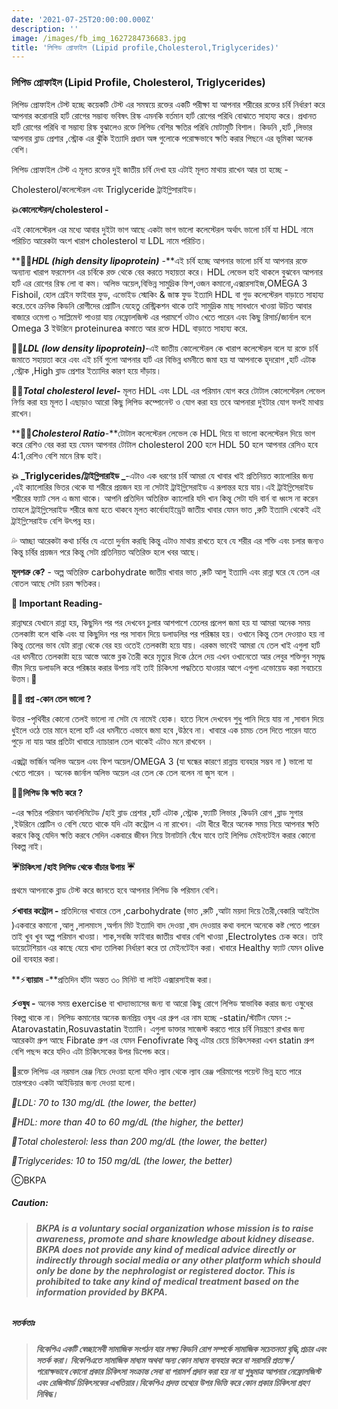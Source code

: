 ```yaml
---
date: '2021-07-25T20:00:00.000Z'
description: ''
image: /images/fb_img_1627284736683.jpg
title: 'লিপিড প্রোফাইল (Lipid profile,Cholesterol,Triglycerides)'
---
```


### লিপিড প্রোফাইল (Lipid Profile, Cholesterol, Triglycerides)

লিপিড প্রোফাইল টেস্ট হচ্ছে কয়েকটি টেস্ট এর সমন্বয়ে  রক্তের একটি পরীক্ষা যা আপনার শরীরের রক্তের চর্বি নির্ধারণ করে আপনার করোনারি হার্ট রোগের সম্ভাব্য ভবিষৎ রিস্ক এমনকি বর্তমান হার্ট রোগের পরিধি বোঝাতে সাহায্য করে। প্রধানত হার্ট রোগের পরিধি বা সম্ভাব্য রিস্ক বুঝালেও রক্তে লিপিড বেশির ক্ষতির পরিধি মোটামুটি বিশাল। কিডনি ,হার্ট ,লিভার আপনার ব্লাড প্রেশার ,স্ট্রোক এর ঝুঁকি ইত্যাদি প্রধান অঙ্গ গুলোকে পরোক্ষভাবে ক্ষতি করার পিছনে এর ভূমিকা অনেক বেশি।

লিপিড প্রোফাইল টেস্ট এ মূলত রক্তের দুই জাতীয় চর্বি দেখা হয় এটাই মূলত মাথায় রাখেন আর তা হচ্ছে -

Cholesterol/কলেস্টেরল এবং Triglyceride ট্রাইগ্লিসারাইড।

**💥কোলেস্টেরল/cholesterol -**

এই কোলেস্টেরল এর মধ্যে আবার দুইটা ভাগ আছে একটা ভাগ ভালো কলেস্টেরল অর্থাৎ ভালো চর্বি যা HDL নামে পরিচিত আরেকটা অংশ খারাপ cholesterol যা LDL নামে পরিচিত।

\**🔹🔸**_HDL (high density lipoprotein)_** -**এই চর্বি হচ্ছে আপনার ভালো চর্বি যা আপনার রক্তে অন্যান্য খারাপ ফরমেশন এর চর্বিকে রক্ত থেকে বের করতে সহায়তা করে। HDL লেভেল হাই থাকলে বুঝবেন আপনার হার্ট এর রোগের রিস্ক লো বা কম। অলিভ অয়েল,বিভিন্ন সামুদ্রিক ফিশ,ওজন কমানো,এক্সারসাইজ,OMEGA 3 Fishoil, হোল গ্রেইন ফাইবার ফুড, এভোইড স্মোকিং & জাঙ্ক ফুড ইত্যাদি HDL বা গুড কলেস্টেরল বাড়াতে সাহায্য করে.তবে ক্রনিক কিডনি রোগীদের প্রোটিন যেহেতু রেস্ট্রিকশন থাকে তাই সামুদ্রিক মাছ সাবধানে খাওয়া উচিত আবার বাজারে ওমেগা ৩ সাপ্লিমেন্ট পাওয়া যায় নেফ্রোলজিস্ট এর পরামর্শে ওটাও খেতে পারেন এবং কিছু রিসার্চ/জার্নাল বলে Omega 3 ইউরিনে proteinurea  কমাতে আর রক্তে HDL বাড়াতে সাহায্য করে.

**🔸🔹_LDL (low density lipoprotein)_**-এই জাতীয় কোলেস্টেরল কে খারাপ কলেস্টেরল বলে যা রক্তে চর্বি জমাতে সহায়তা করে এবং এই চর্বি গুলো আপনার হার্ট এর বিভিন্ন ধমনীতে জমা হয় যা আপনাকে হৃদরোগ ,হার্ট এটাক ,স্ট্রোক ,High ব্লাড প্রেশার ইত্যাদির কারণ হয়ে দাঁড়ায়।

**🔹🔸_Total cholesterol level_-** মূলত HDL এবং LDL এর পরিমান যোগ করে টোটাল কোলেস্টেরল লেভেল নির্ণয় করা হয় মূলত l এছাড়াও আরো কিছু লিপিড কম্পোনেন্ট ও যোগ করা হয় তবে আপনারা দুইটার যোগ ফলই মাথায় রাখেন।

\**🔸🔹**_Cholesterol Ratio_**-**টোটাল কলেস্টেরল লেভেল কে HDL দিয়ে বা ভালো কলেস্টেরল দিয়ে ভাগ করে রেশিও বের করা হয় যেমন আপনার টোটাল cholesterol 200 হলে HDL 50 হলে আপনার রেসিও হবে 4:1,রেশিও বেশি মানে রিস্ক হাই।

**💥 _Triglycerides/ট্রাইগ্লিসারাইড _**-এটাও এক ধরণের চর্বি আমরা যে খাবার খাই প্রতিনিয়ত ক্যালোরির জন্য ,এই ক্যালোরির ভিতর থেকে যা শরীরে প্রয়জন হয় না সেটাই ট্রাইগ্লিসেরাইড এ রূপান্তর হয়ে যায়।এই ট্রাইগ্লিসেরাইড শরীরের ফ্যাট সেল এ জমা থাকে। আপনি প্রতিদিন অতিরিক্ত ক্যালোরি যদি খান কিন্তু সেটা যদি বার্ন বা ধ্বংস না করেন তাহলে ট্রাইগ্লিসেরাইড শরীরে জমা হতে থাকবে মূলত কার্বোহাইড্রেট জাতীয় খাবার যেমন ভাত ,রুটি ইত্যাদি থেকেই এই ট্রাইগ্লিসেরাইড বেশি উৎপন্ন হয়।

💦 আচ্ছা আরেকটা কথা চর্বির যে এতো দুর্নাম করছি কিন্তু এটাও মাথায় রাখতে হবে যে শরীর এর শক্তি এবং চলার জন্যও কিন্তু চর্বির প্রয়জন পরে কিন্তু সেটা প্রতিনিয়ত অতিরিক্ত হলে খবর আছে।

**মূলশত্রু কে?** - অল্প অতিরিক্ত carbohydrate জাতীয় খাবার ভাত ,রুটি আলু ইত্যাদি এবং রান্না ঘরে যে তেল এর বোতল আছে সেটা চরম ক্ষতিকর।

**🌈 Important Reading-**

রান্নাঘরে যেখানে রান্না হয়, কিছুদিন পর পর দেখবেন চুলার আশপাশে তেলের প্রলেপ জমা হয় যা আমরা অনেক সময় তেলকাষ্টা বলে থাকি এবং যা কিছুদিন পর পর সাবান দিয়ে ডলাডলির পর পরিষ্কার হয়। ওখানে কিন্তু তেল দেওয়াও হয় না কিন্তু তেলের ভাব যেটা রান্না থেকে বের হয় ওতেই তেলকাষ্টা হয়ে যায়। এরকম ভাবেই আমরা যে তেল খাই এগুলা হার্ট এর ধমনীতে তেলকাষ্টা হয়ে আস্তে আস্তে ব্লক তৈরী করে মৃত্যুর দিকে ঠেলে দেয় এখন ওখানেতো আর লেবুর শক্তিগুন সমৃদ্ধ ভীম দিয়ে ডলাডলি করে পরিষ্কার করার উপায় নাই তাই চিকিৎসা পদ্ধতিতে যাওয়ার আগে এগুলা এভোয়েড করা সবচেয়ে উত্তম।🌈

**🙋‍♂️ প্রশ্ন -কোন তেল ভালো ?**

উত্তর -পৃথিবীর কোনো তেলই ভালো না সেটা যে নামেই হোক। হাতে নিলে দেখবেন শুধু পানি দিয়ে যায় না ,সাবান দিয়ে ধুইলে ওঠে তার মানে হলো হার্ট এর ধমনীতে এভাবে জমা হবে ,উঠবে না। খাবারে এক চামচ তেল দিতে পারেন যাতে পুড়ে না যায় আর প্রতিটা খাবারে ন্যাচারাল তেল থাকেই এটাও মনে রাখবেন ।

এক্সট্রা ভার্জিন অলিভ অয়েল এবং ফিশ অয়েল/OMEGA 3 (যা ঘন্ধের কারণে রান্নায় ব্যবহার সম্ভব না ) ভালো যা খেতে পারেন । অনেক জার্নাল অলিভ অয়েল এর তেল কে তেল বলেন না জুস বলে ।

**🙋‍♂️লিপিড কি ক্ষতি করে ?**

\-এর ক্ষতির পরিমান আনলিমিটেড /হাই ব্লাড প্রেশার ,হার্ট এটাক ,স্ট্রোক ,ফ্যাটি লিভার ,কিডনি রোগ ,ব্লাড সুগার ,ইউরিনে প্রোটিন ও বেশি যেতে থাকে যদি এটা কন্ট্রোল এ না রাখেন। এটা ধীরে ধীরে অনেক সময় নিয়ে আপনার ক্ষতি করবে কিন্তু যেদিন ক্ষতি করবে সেদিন একবারে জীবন নিয়ে টানাটানি বেঁধে যাবে তাই লিপিড মেইনটেইন করার কোনো বিকল্প নাই।

**☔️চিকিৎসা /হাই লিপিড থেকে বাঁচার উপায় ☔️**

প্রথমে আপনাকে ব্লাড টেস্ট করে জানতে হবে আপনার লিপিড কি পরিমান বেশি।

**⚡️খাবার কন্ট্রোল -** প্রতিদিনের খাবারে তেল ,carbohydrate (ভাত ,রুটি ,আটা ময়দা দিয়ে তৈরী,বেকারি আইটেম )একবারে কমানো ,আলু ,লালমাংস ,অর্গান মিট ইত্যাদি বাদ দেওয়া ,বাদ দেওয়ার কথা বললে অনেকে কষ্ট পেতে পারেন তাই খুব খুব অল্প পরিমান খাওয়া। শাক,সবজি ফাইবার জাতীয় খাবার বেশি খাওয়া ,Electrolytes চেক করে। তাই ডায়েটেশিয়ান এর কাছে যেয়ে খাদ্য তালিকা নির্ধারণ করে তা মেইনটেইন করা। খাবারে Healthy ফ্যাট যেমন olive oil ব্যবহার করা।

\**⚡️**ব্যায়াম** -**প্রতিদিন হাঁটা অন্তত ৩০ মিনিট বা লাইট এক্সারসাইজ করা।

**⚡️ওষুধ -** অনেক সময় exercise বা খাদ্যাভ্যাসের জন্য বা আরো কিছু রোগে লিপিড স্বাভাবিক করার জন্য ওষুধের বিকল্প থাকে না। লিপিড কমানোর অনেক জনপ্রিয় ওষুধ এর গ্রুপ এর নাম হচ্ছে -statin/স্টাটিন যেমন :- Atarovastatin,Rosuvastatin ইত্যাদি। এগুলা ডাক্তার সাজেস্ট করতে পারে চর্বি নিয়ন্ত্রণে রাখার জন্য আরেকটা গ্রুপ আছে Fibrate গ্রুপ এর যেমন Fenofivrate কিন্তু এটার চেয়ে চিকিৎসকরা এখন statin গ্রুপ বেশি পছন্দ করে যদিও এটা চিকিৎসকের উপর ডিপেন্ড করে।

🌻রক্তে লিপিড এর নরমাল রেঞ্জ নিচে দেওয়া হলো যদিও ল্যাব থেকে ল্যাব রেঞ্জ পরিমাপের পয়েন্ট ভিন্ন হতে পারে তারপরেও একটা আইডিয়ার জন্য দেওয়া হলো।

_🔸LDL: 70 to 130 mg/dL (the lower, the better)_

_🔹HDL: more than 40 to 60 mg/dL (the higher, the better)_

_🔸Total cholesterol: less than 200 mg/dL (the lower, the better)_

_🔹Triglycerides: 10 to 150 mg/dL (the lower, the better)_

ⒸBKPA

##### **Caution:**

> ###### **BKPA is a voluntary social organization whose mission is to raise awareness, promote and share knowledge about kidney disease. BKPA does not provide any kind of medical advice directly or indirectly through social media or any other platform which should only be done by the nephrologist or registered doctor. This is prohibited to take any kind of medical treatment based on the information provided by BKPA.**

##### **সতর্কতাঃ**

> ###### **বিকেপিএ একটি স্বেচ্ছাসেবী সামাজিক সংগঠন যার লক্ষ্য কিডনি রোগ সম্পর্কে সামাজিক সচেতনতা বৃদ্ধি,প্রচার এবং সতর্ক করা। বিকেপিএতে সামাজিক মাধ্যম অথবা অন্য কোন মাধ্যম ব্যবহার করে বা সরাসরি প্রত্যক্ষ / পরোক্ষভাবে কোনো প্রকার চিকিৎসা সংক্রান্ত সেবা বা পরামর্শ প্রদান করা হয় না যা শুধুমাত্র আপনার নেফ্রোলজিস্ট এবং রেজিস্টার্ড চিকিৎসকের এখতিয়ার।বিকেপিএ প্রদত্ত তথ্যের উপর ভিত্তি করে কোন প্রকার চিকিৎসা গ্রহণ নিষিদ্ধ।**
